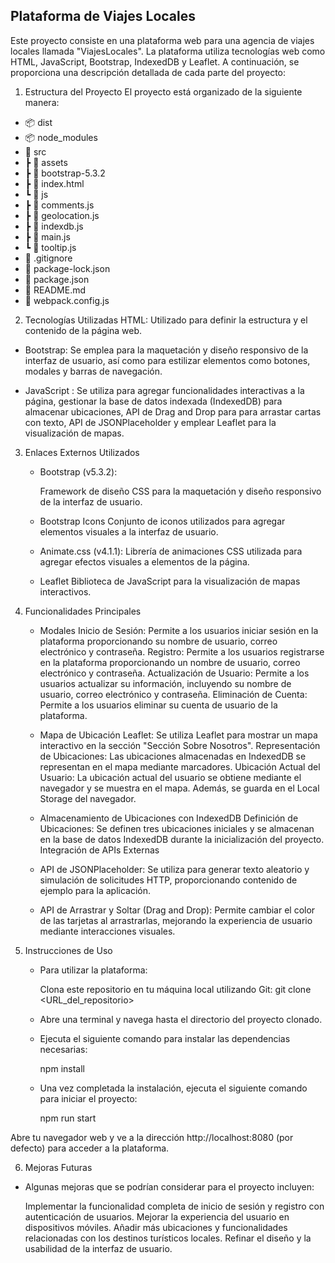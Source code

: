 ## Plataforma de Viajes Locales
   Este proyecto consiste en una plataforma web para una agencia de viajes locales llamada "ViajesLocales". La plataforma utiliza tecnologías web como HTML, JavaScript, Bootstrap, IndexedDB y Leaflet. A continuación, se proporciona una descripción detallada de cada parte del proyecto:

  1. Estructura del Proyecto
El proyecto está organizado de la siguiente manera:

- 📦 dist
- 📦 node_modules
- 📂 src
-  ┣ 📂 assets
-  ┣ 📂 bootstrap-5.3.2
-  ┣ 📜 index.html
-  ┗ 📂 js
-    ┣ 📜 comments.js
-    ┣ 📜 geolocation.js
-    ┣ 📜 indexdb.js
-    ┣ 📜 main.js
-    ┗ 📜 tooltip.js
- 📜 .gitignore
- 📜 package-lock.json
- 📜 package.json
- 📜 README.md
- 📜 webpack.config.js


2. Tecnologías Utilizadas
HTML: Utilizado para definir la estructura y el contenido de la página web.

 - Bootstrap: Se emplea para la maquetación y diseño responsivo de la interfaz de usuario, así como para estilizar elementos como botones, modales y barras de navegación.

 - JavaScript : Se utiliza para agregar funcionalidades interactivas a la página, gestionar la base de datos indexada (IndexedDB) para almacenar ubicaciones, API de Drag and Drop para para arrastar cartas con texto, API de JSONPlaceholder  y emplear Leaflet para la visualización de mapas.

3. Enlaces Externos Utilizados
      - Bootstrap (v5.3.2):

         Framework de diseño CSS para la maquetación y diseño responsivo de la interfaz de usuario.


      - Bootstrap Icons 
          Conjunto de iconos utilizados para agregar elementos visuales a la interfaz de usuario.
           

      - Animate.css (v4.1.1):
         Librería de animaciones CSS utilizada para agregar efectos visuales a elementos de la página.

      - Leaflet
         Biblioteca de JavaScript para la visualización de mapas interactivos.

4. Funcionalidades Principales

   - Modales
      Inicio de Sesión: Permite a los usuarios iniciar sesión en la plataforma proporcionando su nombre de usuario, correo electrónico y contraseña.
      Registro: Permite a los usuarios registrarse en la plataforma proporcionando un nombre de usuario, correo electrónico y contraseña.
      Actualización de Usuario: Permite a los usuarios actualizar su información, incluyendo su nombre de usuario, correo electrónico y contraseña.
      Eliminación de Cuenta: Permite a los usuarios eliminar su cuenta de usuario de la plataforma.

   - Mapa de Ubicación
      Leaflet: Se utiliza Leaflet para mostrar un mapa interactivo en la sección "Sección Sobre Nosotros".
      Representación de Ubicaciones: Las ubicaciones almacenadas en IndexedDB se representan en el mapa mediante marcadores.
      Ubicación Actual del Usuario: La ubicación actual del usuario se obtiene mediante el navegador y se muestra en el mapa. Además, se guarda en el Local Storage del navegador.

   - Almacenamiento de Ubicaciones con IndexedDB
      Definición de Ubicaciones: Se definen tres ubicaciones iniciales y se almacenan en la base de datos IndexedDB durante la inicialización del proyecto.
      Integración de APIs Externas

   - API de JSONPlaceholder: 
      Se utiliza para generar texto aleatorio y simulación de solicitudes HTTP, proporcionando contenido de ejemplo para la aplicación.

   - API de Arrastrar y Soltar (Drag and Drop):
       Permite cambiar el color de las tarjetas al arrastrarlas, mejorando la experiencia de usuario mediante interacciones visuales.


5. Instrucciones de Uso

      - Para utilizar la plataforma:

         Clona este repositorio en tu máquina local utilizando Git: 
         git clone <URL_del_repositorio>

      - Abre una terminal y navega hasta el directorio del proyecto clonado.

      - Ejecuta el siguiente comando para instalar las dependencias necesarias:

         npm install

      - Una vez completada la instalación, ejecuta el siguiente comando para iniciar el proyecto:

         npm run start

Abre tu navegador web y ve a la dirección http://localhost:8080 (por defecto) para acceder a la plataforma.

 6. Mejoras Futuras
      
   - Algunas mejoras que se podrían considerar para el proyecto incluyen:

      Implementar la funcionalidad completa de inicio de sesión y registro con autenticación de usuarios.
      Mejorar la experiencia del usuario en dispositivos móviles.
      Añadir más ubicaciones y funcionalidades relacionadas con los destinos turísticos locales.
      Refinar el diseño y la usabilidad de la interfaz de usuario.





